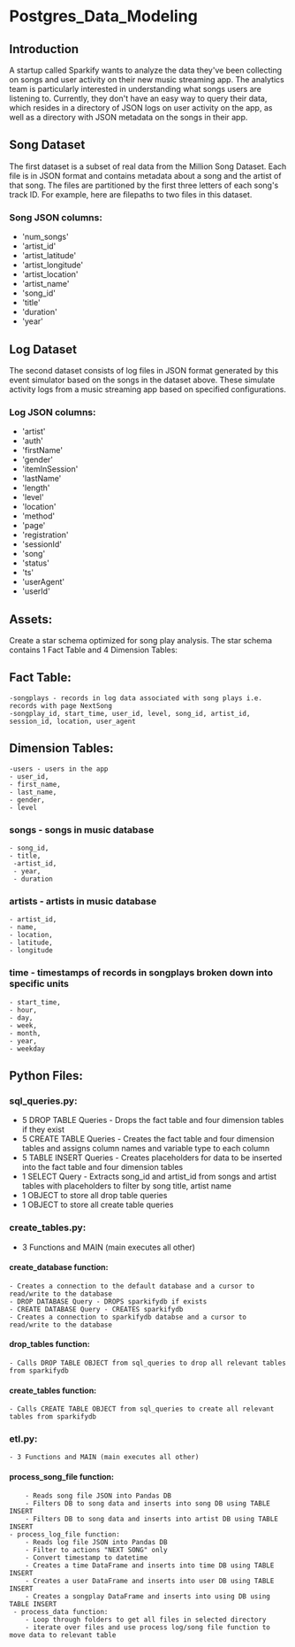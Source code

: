 # Postgres_Data_Modeling

## Introduction
A startup called Sparkify wants to analyze the data they've been collecting on songs and user activity on their new music streaming app. The analytics team is particularly interested in understanding what songs users are listening to. Currently, they don't have an easy way to query their data, which resides in a directory of JSON logs on user activity on the app, as well as a directory with JSON metadata on the songs in their app.

## Song Dataset
The first dataset is a subset of real data from the Million Song Dataset. Each file is in JSON format and contains metadata about a song and the artist of that song. The files are partitioned by the first three letters of each song's track ID. For example, here are filepaths to two files in this dataset.

### Song JSON columns: 
  - 'num_songs' 
  - 'artist_id' 
  - 'artist_latitude' 
  - 'artist_longitude' 
  - 'artist_location' 
  - 'artist_name' 
  - 'song_id' 
  - 'title' 
  - 'duration' 
  - 'year'

## Log Dataset
The second dataset consists of log files in JSON format generated by this event simulator based on the songs in the dataset above. These simulate activity logs from a music streaming app based on specified configurations.

### Log JSON columns: 
  - 'artist' 
  - 'auth' 
  - 'firstName' 
  - 'gender' 
  - 'itemInSession' 
  - 'lastName' 
  - 'length'
  - 'level' 
  - 'location' 
  - 'method' 
  - 'page' 
  - 'registration' 
  - 'sessionId' 
  - 'song' 
  - 'status' 
  - 'ts' 
  - 'userAgent' 
  - 'userId'
                    

## Assets:
Create a star schema optimized for song play analysis. The star schema contains 1 Fact Table and 4 Dimension Tables:

## Fact Table:
    -songplays - records in log data associated with song plays i.e. records with page NextSong
    -songplay_id, start_time, user_id, level, song_id, artist_id, session_id, location, user_agent

## Dimension Tables:
    -users - users in the app
    - user_id, 
    - first_name, 
    - last_name, 
    - gender, 
    - level
    
  ### songs - songs in music database
    - song_id, 
    - title, 
     -artist_id, 
     - year, 
     - duration
    
  ### artists - artists in music database
    - artist_id, 
    - name, 
    - location, 
    - latitude, 
    - longitude
    
  ### time - timestamps of records in songplays broken down into specific units
    - start_time, 
    - hour, 
    - day, 
    - week, 
    - month, 
    - year, 
    - weekday

## Python Files:
  ### sql_queries.py:
  - 5 DROP TABLE Queries - Drops the fact table and four dimension tables if they exist
  - 5 CREATE TABLE Queries - Creates the fact table and four dimension tables and assigns column names and variable type to each column
  - 5 TABLE INSERT Queries - Creates placeholders for data to be inserted into the fact table and four dimension tables
  - 1 SELECT Query - Extracts song_id and artist_id from songs and artist tables with placeholders to filter by song title, artist name
  - 1 OBJECT to store all drop table queries
  - 1 OBJECT to store all create table queries
  
### create_tables.py:
  - 3 Functions and MAIN (main executes all other)
  #### create_database function:
    - Creates a connection to the default database and a cursor to read/write to the database
    - DROP DATABASE Query - DROPS sparkifydb if exists
    - CREATE DATABASE Query - CREATES sparkifydb
    - Creates a connection to sparkifydb databse and a cursor to read/write to the database
  #### drop_tables function:
    - Calls DROP TABLE OBJECT from sql_queries to drop all relevant tables from sparkifydb
  #### create_tables function:
    - Calls CREATE TABLE OBJECT from sql_queries to create all relevant tables from sparkifydb
  
### etl.py:
    - 3 Functions and MAIN (main executes all other)
   #### process_song_file function:
        - Reads song file JSON into Pandas DB
        - Filters DB to song data and inserts into song DB using TABLE INSERT
        - Filters DB to song data and inserts into artist DB using TABLE INSERT
    - process_log_file function:
        - Reads log file JSON into Pandas DB
        - Filter to actions "NEXT SONG" only
        - Convert timestamp to datetime
        - Creates a time DataFrame and inserts into time DB using TABLE INSERT
        - Creates a user DataFrame and inserts into user DB using TABLE INSERT
        - Creates a songplay DataFrame and inserts into using DB using TABLE INSERT
     - process_data function:
        - Loop through folders to get all files in selected directory
        - iterate over files and use process log/song file function to move data to relevant table

